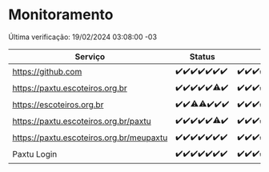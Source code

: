 # Monitoramento

Última verificação: 19/02/2024 03:08:00 -03

|Serviço|Status|Últimas 24h|
|---|---|---|
|https://github.com|<span title="2024-02-12: OK=24">✔️</span><span title="2024-02-13: OK=24">✔️</span><span title="2024-02-14: OK=24">✔️</span><span title="2024-02-15: OK=24">✔️</span><span title="2024-02-16: OK=24">✔️</span><span title="2024-02-17: OK=24">✔️</span><span title="2024-02-18: OK=6">✔️</span>|<span title="18/02/2024 03:08:00 -03 : 200">✔️</span><span title="18/02/2024 04:06:00 -03 : 200">✔️</span><span title="18/02/2024 05:08:00 -03 : 200">✔️</span><span title="18/02/2024 06:05:00 -03 : 200">✔️</span><span title="18/02/2024 07:04:00 -03 : 200">✔️</span><span title="18/02/2024 08:03:00 -03 : 200">✔️</span><span title="18/02/2024 09:09:00 -03 : 200">✔️</span><span title="18/02/2024 10:05:00 -03 : 200">✔️</span><span title="18/02/2024 11:03:00 -03 : 200">✔️</span><span title="18/02/2024 12:04:00 -03 : 200">✔️</span><span title="18/02/2024 13:06:00 -03 : 200">✔️</span><span title="18/02/2024 14:03:00 -03 : 200">✔️</span><span title="18/02/2024 15:06:00 -03 : 200">✔️</span><span title="18/02/2024 16:02:00 -03 : 200">✔️</span><span title="18/02/2024 17:06:00 -03 : 200">✔️</span><span title="18/02/2024 18:03:00 -03 : 200">✔️</span><span title="18/02/2024 19:04:00 -03 : 200">✔️</span><span title="18/02/2024 20:05:00 -03 : 200">✔️</span><span title="18/02/2024 21:30:00 -03 : 200">✔️</span><span title="18/02/2024 22:40:00 -03 : 200">✔️</span><span title="18/02/2024 23:15:00 -03 : 200">✔️</span><span title="19/02/2024 00:07:00 -03 : 200">✔️</span><span title="19/02/2024 01:07:00 -03 : 200">✔️</span><span title="19/02/2024 02:06:00 -03 : 200">✔️</span><span title="19/02/2024 03:08:00 -03 : 200">✔️</span>|
|https://paxtu.escoteiros.org.br|<span title="2024-02-12: OK=24">✔️</span><span title="2024-02-13: OK=24">✔️</span><span title="2024-02-14: OK=24">✔️</span><span title="2024-02-15: OK=24">✔️</span><span title="2024-02-16: OK=24">✔️</span><span title="2024-02-17: OK=23, Falhas=1">⚠️</span><span title="2024-02-18: OK=6">✔️</span>|<span title="18/02/2024 03:08:00 -03 : 200">✔️</span><span title="18/02/2024 04:06:00 -03 : 200">✔️</span><span title="18/02/2024 05:08:00 -03 : 200">✔️</span><span title="18/02/2024 06:05:00 -03 : 200">✔️</span><span title="18/02/2024 07:04:00 -03 : 200">✔️</span><span title="18/02/2024 08:03:00 -03 : 200">✔️</span><span title="18/02/2024 09:09:00 -03 : 200">✔️</span><span title="18/02/2024 10:05:00 -03 : 200">✔️</span><span title="18/02/2024 11:03:00 -03 : 200">✔️</span><span title="18/02/2024 12:04:00 -03 : 200">✔️</span><span title="18/02/2024 13:06:00 -03 : 200">✔️</span><span title="18/02/2024 14:03:00 -03 : 200">✔️</span><span title="18/02/2024 15:06:00 -03 : 200">✔️</span><span title="18/02/2024 16:02:00 -03 : 200">✔️</span><span title="18/02/2024 17:06:00 -03 : 200">✔️</span><span title="18/02/2024 18:03:00 -03 : 200">✔️</span><span title="18/02/2024 19:04:00 -03 : 200">✔️</span><span title="18/02/2024 20:05:00 -03 : 200">✔️</span><span title="18/02/2024 21:30:00 -03 : 200">✔️</span><span title="18/02/2024 22:40:00 -03 : 200">✔️</span><span title="18/02/2024 23:15:00 -03 : 200">✔️</span><span title="19/02/2024 00:07:00 -03 : 200">✔️</span><span title="19/02/2024 01:07:00 -03 : 200">✔️</span><span title="19/02/2024 02:06:00 -03 : 200">✔️</span><span title="19/02/2024 03:08:00 -03 : 200">✔️</span>|
|https://escoteiros.org.br|<span title="2024-02-12: OK=24">✔️</span><span title="2024-02-13: OK=24">✔️</span><span title="2024-02-14: OK=22, Falhas=2">⚠️</span><span title="2024-02-15: OK=22, Falhas=2">⚠️</span><span title="2024-02-16: OK=24">✔️</span><span title="2024-02-17: OK=24">✔️</span><span title="2024-02-18: OK=6">✔️</span>|<span title="18/02/2024 03:08:00 -03 : 200">✔️</span><span title="18/02/2024 04:06:00 -03 : 200">✔️</span><span title="18/02/2024 05:08:00 -03 : 200">✔️</span><span title="18/02/2024 06:05:00 -03 : 200">✔️</span><span title="18/02/2024 07:04:00 -03 : 200">✔️</span><span title="18/02/2024 08:03:00 -03 : 200">✔️</span><span title="18/02/2024 09:09:00 -03 : 200">✔️</span><span title="18/02/2024 10:05:00 -03 : 200">✔️</span><span title="18/02/2024 11:03:00 -03 : 200">✔️</span><span title="18/02/2024 12:04:00 -03 : 200">✔️</span><span title="18/02/2024 13:06:00 -03 : 200">✔️</span><span title="18/02/2024 14:03:00 -03 : 200">✔️</span><span title="18/02/2024 15:06:00 -03 : 200">✔️</span><span title="18/02/2024 16:02:00 -03 : 200">✔️</span><span title="18/02/2024 17:06:00 -03 : 200">✔️</span><span title="18/02/2024 18:03:00 -03 : 200">✔️</span><span title="18/02/2024 19:04:00 -03 : 200">✔️</span><span title="18/02/2024 20:05:00 -03 : 200">✔️</span><span title="18/02/2024 21:30:00 -03 : 200">✔️</span><span title="18/02/2024 22:40:00 -03 : 200">✔️</span><span title="18/02/2024 23:15:00 -03 : 200">✔️</span><span title="19/02/2024 00:07:00 -03 : 200">✔️</span><span title="19/02/2024 01:07:00 -03 : 200">✔️</span><span title="19/02/2024 02:06:00 -03 : 200">✔️</span><span title="19/02/2024 03:08:00 -03 : 200">✔️</span>|
|https://paxtu.escoteiros.org.br/paxtu|<span title="2024-02-12: OK=24">✔️</span><span title="2024-02-13: OK=24">✔️</span><span title="2024-02-14: OK=24">✔️</span><span title="2024-02-15: OK=24">✔️</span><span title="2024-02-16: OK=24">✔️</span><span title="2024-02-17: OK=22, Falhas=2">⚠️</span><span title="2024-02-18: OK=6">✔️</span>|<span title="18/02/2024 03:08:00 -03 : 200">✔️</span><span title="18/02/2024 04:06:00 -03 : 200">✔️</span><span title="18/02/2024 05:08:00 -03 : 200">✔️</span><span title="18/02/2024 06:05:00 -03 : 200">✔️</span><span title="18/02/2024 07:04:00 -03 : 200">✔️</span><span title="18/02/2024 08:03:00 -03 : 200">✔️</span><span title="18/02/2024 09:09:00 -03 : 200">✔️</span><span title="18/02/2024 10:05:00 -03 : 200">✔️</span><span title="18/02/2024 11:03:00 -03 : 200">✔️</span><span title="18/02/2024 12:04:00 -03 : 200">✔️</span><span title="18/02/2024 13:06:00 -03 : 200">✔️</span><span title="18/02/2024 14:03:00 -03 : 200">✔️</span><span title="18/02/2024 15:07:00 -03 : 200">✔️</span><span title="18/02/2024 16:02:00 -03 : 200">✔️</span><span title="18/02/2024 17:07:00 -03 : 200">✔️</span><span title="18/02/2024 18:03:00 -03 : 200">✔️</span><span title="18/02/2024 19:04:00 -03 : 200">✔️</span><span title="18/02/2024 20:05:00 -03 : 200">✔️</span><span title="18/02/2024 21:30:00 -03 : 200">✔️</span><span title="18/02/2024 22:40:00 -03 : 200">✔️</span><span title="18/02/2024 23:15:00 -03 : 200">✔️</span><span title="19/02/2024 00:07:00 -03 : 200">✔️</span><span title="19/02/2024 01:07:00 -03 : 200">✔️</span><span title="19/02/2024 02:06:00 -03 : 200">✔️</span><span title="19/02/2024 03:08:00 -03 : 200">✔️</span>|
|https://paxtu.escoteiros.org.br/meupaxtu|<span title="2024-02-12: OK=24">✔️</span><span title="2024-02-13: OK=24">✔️</span><span title="2024-02-14: OK=24">✔️</span><span title="2024-02-15: OK=24">✔️</span><span title="2024-02-16: OK=24">✔️</span><span title="2024-02-17: OK=24">✔️</span><span title="2024-02-18: OK=6">✔️</span>|<span title="18/02/2024 03:08:00 -03 : 200">✔️</span><span title="18/02/2024 04:06:00 -03 : 200">✔️</span><span title="18/02/2024 05:08:00 -03 : 200">✔️</span><span title="18/02/2024 06:05:00 -03 : 200">✔️</span><span title="18/02/2024 07:04:00 -03 : 200">✔️</span><span title="18/02/2024 08:03:00 -03 : 200">✔️</span><span title="18/02/2024 09:09:00 -03 : 200">✔️</span><span title="18/02/2024 10:05:00 -03 : 200">✔️</span><span title="18/02/2024 11:03:00 -03 : 200">✔️</span><span title="18/02/2024 12:04:00 -03 : 200">✔️</span><span title="18/02/2024 13:06:00 -03 : 200">✔️</span><span title="18/02/2024 14:03:00 -03 : 200">✔️</span><span title="18/02/2024 15:07:00 -03 : 200">✔️</span><span title="18/02/2024 16:02:00 -03 : 200">✔️</span><span title="18/02/2024 17:07:00 -03 : 200">✔️</span><span title="18/02/2024 18:03:00 -03 : 200">✔️</span><span title="18/02/2024 19:04:00 -03 : 200">✔️</span><span title="18/02/2024 20:05:00 -03 : 200">✔️</span><span title="18/02/2024 21:30:00 -03 : 200">✔️</span><span title="18/02/2024 22:40:00 -03 : 200">✔️</span><span title="18/02/2024 23:15:00 -03 : 200">✔️</span><span title="19/02/2024 00:07:00 -03 : 200">✔️</span><span title="19/02/2024 01:07:00 -03 : 200">✔️</span><span title="19/02/2024 02:06:00 -03 : 200">✔️</span><span title="19/02/2024 03:08:00 -03 : 200">✔️</span>|
|Paxtu Login|<span title="2024-02-12: OK=24">✔️</span><span title="2024-02-13: OK=24">✔️</span><span title="2024-02-14: OK=24">✔️</span><span title="2024-02-15: OK=24">✔️</span><span title="2024-02-16: OK=24">✔️</span><span title="2024-02-17: OK=24">✔️</span><span title="2024-02-18: OK=6">✔️</span>|<span title="18/02/2024 03:08:00 -03 : 200">✔️</span><span title="18/02/2024 04:06:00 -03 : 200">✔️</span><span title="18/02/2024 05:08:00 -03 : 200">✔️</span><span title="18/02/2024 06:06:00 -03 : 200">✔️</span><span title="18/02/2024 07:04:00 -03 : 200">✔️</span><span title="18/02/2024 08:03:00 -03 : 200">✔️</span><span title="18/02/2024 09:09:00 -03 : 200">✔️</span><span title="18/02/2024 10:05:00 -03 : 200">✔️</span><span title="18/02/2024 11:03:00 -03 : 200">✔️</span><span title="18/02/2024 12:04:00 -03 : 200">✔️</span><span title="18/02/2024 13:06:00 -03 : 200">✔️</span><span title="18/02/2024 14:03:00 -03 : 200">✔️</span><span title="18/02/2024 15:07:00 -03 : 200">✔️</span><span title="18/02/2024 16:02:00 -03 : 200">✔️</span><span title="18/02/2024 17:07:00 -03 : 200">✔️</span><span title="18/02/2024 18:03:00 -03 : 200">✔️</span><span title="18/02/2024 19:04:00 -03 : 200">✔️</span><span title="18/02/2024 20:05:00 -03 : 200">✔️</span><span title="18/02/2024 21:30:00 -03 : 200">✔️</span><span title="18/02/2024 22:40:00 -03 : 200">✔️</span><span title="18/02/2024 23:15:00 -03 : 200">✔️</span><span title="19/02/2024 00:07:00 -03 : 200">✔️</span><span title="19/02/2024 01:07:00 -03 : 200">✔️</span><span title="19/02/2024 02:06:00 -03 : 200">✔️</span><span title="19/02/2024 03:08:00 -03 : 200">✔️</span>|
